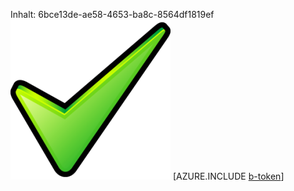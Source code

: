 Inhalt: 6bce13de-ae58-4653-ba8c-8564df1819ef![Bild](f5401f57-203b-4eba-88bc-3cbe3c5b93d2.png)
[AZURE.INCLUDE [b-token](7bd02e72-2a28-460e-bd3a-f6ad1bbfdeee.md)]
